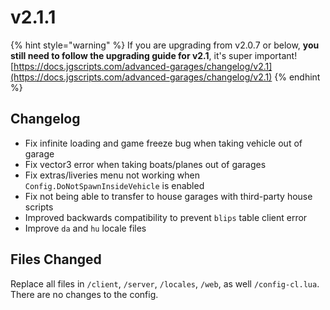 # v2.1.1

{% hint style="warning" %}
If you are upgrading from v2.0.7 or below, **you still need to follow the upgrading guide for v2.1**, it's super important! [https://docs.jgscripts.com/advanced-garages/changelog/v2.1](https://docs.jgscripts.com/advanced-garages/changelog/v2.1)
{% endhint %}

## **Changelog**

* Fix infinite loading and game freeze bug when taking vehicle out of garage
* Fix vector3 error when taking boats/planes out of garages
* Fix extras/liveries menu not working when `Config.DoNotSpawnInsideVehicle` is enabled
* Fix not being able to transfer to house garages with third-party house scripts
* Improved backwards compatibility to prevent `blips` table client error
* Improve `da` and `hu` locale files

## Files Changed

Replace all files in `/client`, `/server`, `/locales`, `/web`, as well `/config-cl.lua`. There are no changes to the config.
